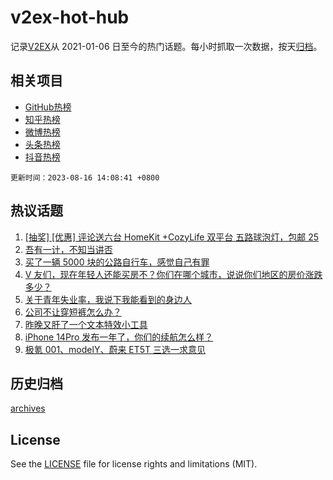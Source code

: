 # v2ex-hot-hub

 记录[V2EX](https://www.v2ex.com/)从 2021-01-06 日至今的热门话题。每小时抓取一次数据，按天[归档](archives)。
 
 ## 相关项目

- [GitHub热榜](https://github.com/lonnyzhang423/github-hot-hub)
- [知乎热榜](https://github.com/lonnyzhang423/zhihu-hot-hub)
- [微博热榜](https://github.com/lonnyzhang423/weibo-hot-hub)
- [头条热榜](https://github.com/lonnyzhang423/toutiao-hot-hub)
- [抖音热榜](https://github.com/lonnyzhang423/douyin-hot-hub)


 `更新时间：2023-08-16 14:08:41 +0800`

## 热议话题

1. [[抽奖] [优惠] 评论送六台 HomeKit +CozyLife 双平台 五路球泡灯，包邮 25](https://www.v2ex.com/t/965474)
1. [吾有一计，不知当讲否](https://www.v2ex.com/t/965456)
1. [买了一辆 5000 块的公路自行车，感觉自己有罪](https://www.v2ex.com/t/965549)
1. [V 友们，现在年轻人还能买房不？你们在哪个城市，说说你们地区的房价涨跌多少？](https://www.v2ex.com/t/965660)
1. [关于青年失业率，我说下我能看到的身边人](https://www.v2ex.com/t/965688)
1. [公司不让穿短裤怎么办？](https://www.v2ex.com/t/965489)
1. [昨晚又肝了一个文本特效小工具](https://www.v2ex.com/t/965654)
1. [iPhone 14Pro 发布一年了，你们的续航怎么样？](https://www.v2ex.com/t/965642)
1. [极氪 001、modelY、蔚来 ET5T 三选一求意见](https://www.v2ex.com/t/965717)

## 历史归档

[archives](archives)

## License

See the [LICENSE](LICENSE) file for license rights and limitations (MIT).
